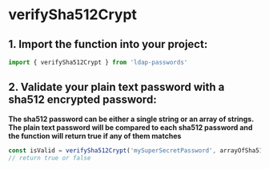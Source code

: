 # verifySha512Crypt

## 1. Import the function into your project:
```ts
import { verifySha512Crypt } from 'ldap-passwords'
```

## 2. Validate your plain text password with a sha512 encrypted password:
**The sha512 password can be either a single string or an array of strings. The plain text password will be compared to each sha512 password and the function will return true if any of them matches**
```ts
const isValid = verifySha512Crypt('mySuperSecretPassword', arrayOfSha512Passwords)
// return true or false
```
